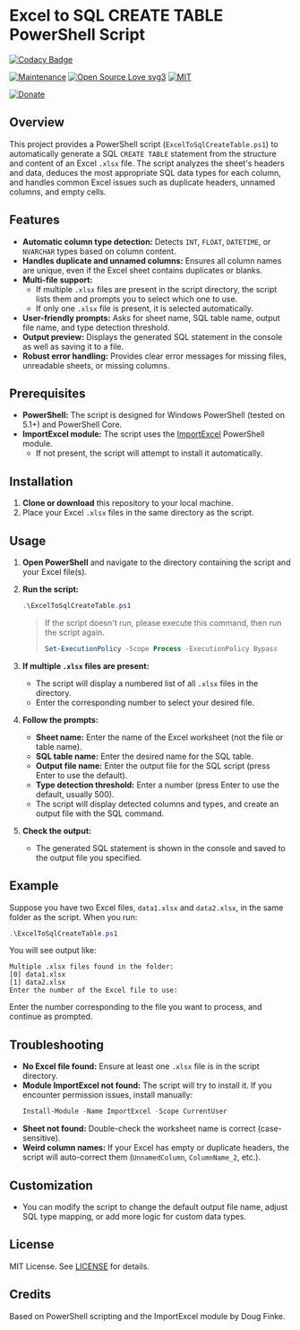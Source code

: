 # Excel to SQL CREATE TABLE PowerShell Script

[![Codacy Badge](https://app.codacy.com/project/badge/Grade/ee9146d3911445c2b781cdd0dd537161)](https://app.codacy.com/gh/R0mb0/Excel2sql_create_table/dashboard?utm_source=gh&utm_medium=referral&utm_content=&utm_campaign=Badge_grade)

[![Maintenance](https://img.shields.io/badge/Maintained%3F-yes-green.svg)](https://github.com/R0mb0/Excel2sql_create_table)
[![Open Source Love svg3](https://badges.frapsoft.com/os/v3/open-source.svg?v=103)](https://github.com/R0mb0/Excel2sql_create_table)
[![MIT](https://img.shields.io/badge/License-MIT-blue.svg)](https://opensource.org/license/mit)

[![Donate](https://img.shields.io/badge/PayPal-Donate%20to%20Author-blue.svg)](http://paypal.me/R0mb0)

## Overview

This project provides a PowerShell script (`ExcelToSqlCreateTable.ps1`) to automatically generate a SQL `CREATE TABLE` statement from the structure and content of an Excel `.xlsx` file. The script analyzes the sheet's headers and data, deduces the most appropriate SQL data types for each column, and handles common Excel issues such as duplicate headers, unnamed columns, and empty cells.

## Features

- **Automatic column type detection:** Detects `INT`, `FLOAT`, `DATETIME`, or `NVARCHAR` types based on column content.
- **Handles duplicate and unnamed columns:** Ensures all column names are unique, even if the Excel sheet contains duplicates or blanks.
- **Multi-file support:**  
  - If multiple `.xlsx` files are present in the script directory, the script lists them and prompts you to select which one to use.
  - If only one `.xlsx` file is present, it is selected automatically.
- **User-friendly prompts:** Asks for sheet name, SQL table name, output file name, and type detection threshold.
- **Output preview:** Displays the generated SQL statement in the console as well as saving it to a file.
- **Robust error handling:** Provides clear error messages for missing files, unreadable sheets, or missing columns.

## Prerequisites

- **PowerShell:** The script is designed for Windows PowerShell (tested on 5.1+) and PowerShell Core.
- **ImportExcel module:** The script uses the [ImportExcel](https://github.com/dfinke/ImportExcel) PowerShell module.
  - If not present, the script will attempt to install it automatically.

## Installation

1. **Clone or download** this repository to your local machine.
2. Place your Excel `.xlsx` files in the same directory as the script.

## Usage

1. **Open PowerShell** and navigate to the directory containing the script and your Excel file(s).

2. **Run the script:**

    ```powershell
    .\ExcelToSqlCreateTable.ps1
    ```

    > If the script doesn't run, please execute this command, then run the script again.
    > 
    > ```powershell
    >Set-ExecutionPolicy -Scope Process -ExecutionPolicy Bypass
    > ```

3. **If multiple `.xlsx` files are present:**
    - The script will display a numbered list of all `.xlsx` files in the directory.
    - Enter the corresponding number to select your desired file.

4. **Follow the prompts:**
    - **Sheet name:** Enter the name of the Excel worksheet (not the file or table name).
    - **SQL table name:** Enter the desired name for the SQL table.
    - **Output file name:** Enter the output file for the SQL script (press Enter to use the default).
    - **Type detection threshold:** Enter a number (press Enter to use the default, usually 500).
    - The script will display detected columns and types, and create an output file with the SQL command.

5. **Check the output:**
    - The generated SQL statement is shown in the console and saved to the output file you specified.

## Example

Suppose you have two Excel files, `data1.xlsx` and `data2.xlsx`, in the same folder as the script. When you run:

```powershell
.\ExcelToSqlCreateTable.ps1
```

You will see output like:

```
Multiple .xlsx files found in the folder:
[0] data1.xlsx
[1] data2.xlsx
Enter the number of the Excel file to use:
```
Enter the number corresponding to the file you want to process, and continue as prompted.

## Troubleshooting

- **No Excel file found:** Ensure at least one `.xlsx` file is in the script directory.
- **Module ImportExcel not found:** The script will try to install it. If you encounter permission issues, install manually:
    ```powershell
    Install-Module -Name ImportExcel -Scope CurrentUser
    ```
- **Sheet not found:** Double-check the worksheet name is correct (case-sensitive).
- **Weird column names:** If your Excel has empty or duplicate headers, the script will auto-correct them (`UnnamedColumn`, `ColumnName_2`, etc.).

## Customization

- You can modify the script to change the default output file name, adjust SQL type mapping, or add more logic for custom data types.

## License

MIT License. See [LICENSE](LICENSE) for details.

## Credits

Based on PowerShell scripting and the ImportExcel module by Doug Finke.
